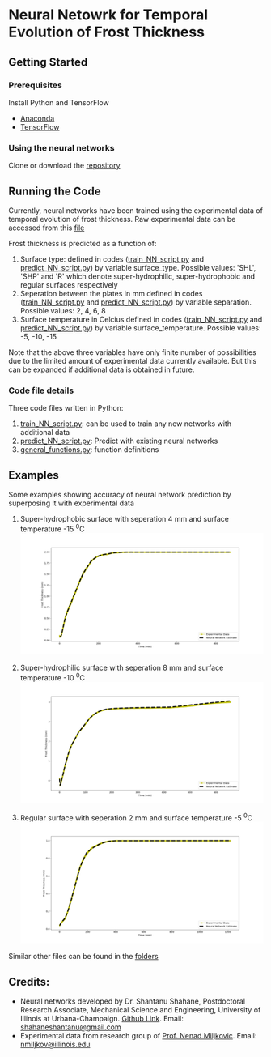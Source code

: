 # Neural Netowrk for Temporal Evolution of Frost Thickness

## Getting Started

### Prerequisites

Install Python and TensorFlow

* [Anaconda](https://www.anaconda.com/products/individual)
* [TensorFlow](https://www.tensorflow.org/install)

### Using the neural networks
Clone or download the [repository](https://github.com/shahaneshantanu/frost-thickness-neural-network)

## Running the Code
Currently, neural networks have been trained using the experimental data of temporal evolution of frost thickness. Raw experimental data can be accessed from this [file](https://github.com/shahaneshantanu/frost-thickness-neural-network/blob/master/Neural%20Networks/Raw%20Data.xlsx)

Frost thickness is predicted as a function of:

1. Surface type: defined in codes ([train_NN_script.py](https://github.com/shahaneshantanu/frost-thickness-neural-network/blob/master/train_NN_script.py) and [predict_NN_script.py](https://github.com/shahaneshantanu/frost-thickness-neural-network/blob/master/predict_NN_script.py)) by variable surface_type. Possible values: 'SHL', 'SHP' and 'R' which denote super-hydrophilic, super-hydrophobic and regular surfaces respectively
2. Seperation between the plates in mm defined in codes ([train_NN_script.py](https://github.com/shahaneshantanu/frost-thickness-neural-network/blob/master/train_NN_script.py) and [predict_NN_script.py](https://github.com/shahaneshantanu/frost-thickness-neural-network/blob/master/predict_NN_script.py)) by variable separation. Possible values: 2, 4, 6, 8
3. Surface temperature in Celcius defined in codes ([train_NN_script.py](https://github.com/shahaneshantanu/frost-thickness-neural-network/blob/master/train_NN_script.py) and [predict_NN_script.py](https://github.com/shahaneshantanu/frost-thickness-neural-network/blob/master/predict_NN_script.py)) by variable surface_temperature. Possible values: -5, -10, -15

Note that the above three variables have only finite number of possibilities due to the limited amount of experimental data currently available. But this can be expanded if additional data is obtained in future.

### Code file details
Three code files written in Python:

1. [train_NN_script.py](https://github.com/shahaneshantanu/frost-thickness-neural-network/blob/master/train_NN_script.py): can be used to train any new networks with additional data
2. [predict_NN_script.py](https://github.com/shahaneshantanu/frost-thickness-neural-network/blob/master/predict_NN_script.py): Predict with existing neural networks
3. [general_functions.py](https://github.com/shahaneshantanu/frost-thickness-neural-network/blob/master/general_functions.py): function definitions

## Examples

Some examples showing accuracy of neural network prediction by superposing it with experimental data

1. Super-hydrophobic surface with seperation 4 mm and surface temperature -15 <sup>0</sup>C
![](https://github.com/shahaneshantanu/frost-thickness-neural-network/blob/master/Neural%20Networks/SHP_4mm_-15C%20Time%5Bmin%5D/superposed.png)

2. Super-hydrophilic surface with seperation 8 mm and surface temperature -10 <sup>0</sup>C
![](https://github.com/shahaneshantanu/frost-thickness-neural-network/blob/master/Neural%20Networks/SHL_8mm_10C/superposed.png)

3. Regular surface with seperation 2 mm and surface temperature -5 <sup>0</sup>C
![](https://github.com/shahaneshantanu/frost-thickness-neural-network/blob/master/Neural%20Networks/R_2mm_-5C%20%5Bmin%5D/superposed.png)

Similar other files can be found in the [folders](https://github.com/shahaneshantanu/frost-thickness-neural-network/tree/master/Neural%20Networks)

## Credits:

* Neural networks developed by Dr. Shantanu Shahane, Postdoctoral Research Associate, Mechanical Science and Engineering, University of Illinois at Urbana-Champaign. [Github Link](https://github.com/shahaneshantanu). Email: <shahaneshantanu@gmail.com>
* Experimental data from research group of [Prof. Nenad Miljkovic](http://etrl.mechanical.illinois.edu/). Email: <nmiljkov@illinois.edu>
